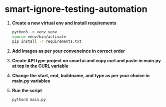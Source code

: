 # smart-ignore-testing-automation

1. **Create a new virtual env and install requirements**

    ```sh
    python3 -m venv venv
    source venv/bin/activate
    pip install -r requirements.txt
    ```

2. **Add images as per your conveneince in correct order**

3. **Create API type project on smartui and copy curl and paste in main.py at top in the CURL variable** 

4. **Change the start, end, buildname, and type as per your choice in main.py variables**

5. **Run the script**
 
    ```sh
    python3 main.py 
    ```
    